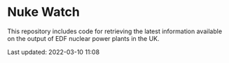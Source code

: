 # Nuke Watch

This repository includes code for retrieving the latest information available on the output of EDF nuclear power plants in the UK.

Last updated: 2022-03-10 11:08